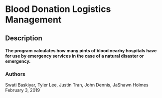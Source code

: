 # Blood Donation Logistics Management
## Description
#### The program calculates how many pints of blood nearby hospitals have for use by emergency services in the case of a natural disaster or emergency.
### Authors
Swati Baskiyar, Tyler Lee, Justin Tran, John Dennis, JaShawn Holmes
February 3, 2019
